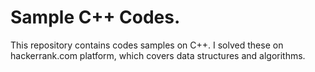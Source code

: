 # Sample C++ Codes.
This repository contains codes samples on C++. I solved these on hackerrank.com platform, which covers data structures and algorithms.

